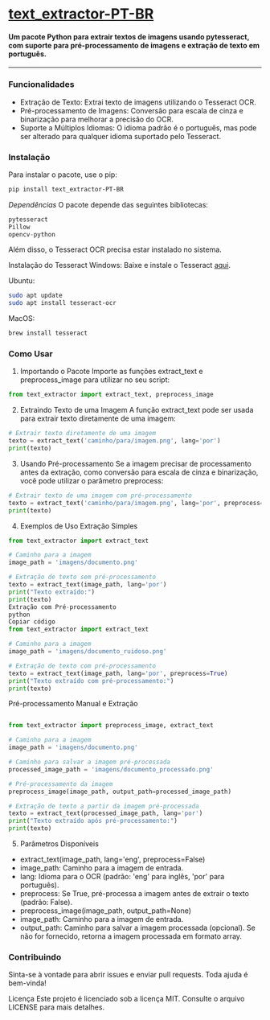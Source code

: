 # [text_extractor-PT-BR]('https://pypi.org/project/text-extractor-PT-BR/)


#### Um pacote Python para extrair textos de imagens usando pytesseract, com suporte para pré-processamento de imagens e extração de texto em português.

---

### Funcionalidades

- Extração de Texto: Extrai texto de imagens utilizando o Tesseract OCR.
- Pré-processamento de Imagens: Conversão para escala de cinza e binarização para melhorar a precisão do OCR.
- Suporte a Múltiplos Idiomas: O idioma padrão é o português, mas pode ser alterado para qualquer idioma suportado pelo Tesseract.

### Instalação

Para instalar o pacote, use o pip:

```bash
pip install text_extractor-PT-BR
```

_Dependências_
O pacote depende das seguintes bibliotecas:
```python
pytesseract
Pillow
opencv-python
```
Além disso, o Tesseract OCR precisa estar instalado no sistema.

Instalação do Tesseract
Windows: Baixe e instale o Tesseract [aqui](https://github.com/UB-Mannheim/tesseract/wiki).

Ubuntu:

```bash
sudo apt update
sudo apt install tesseract-ocr
```

MacOS:

```bash
brew install tesseract
```

### Como Usar

1. Importando o Pacote
   Importe as funções extract_text e preprocess_image para utilizar no seu script:

```python
from text_extractor import extract_text, preprocess_image
```

2. Extraindo Texto de uma Imagem
   A função extract_text pode ser usada para extrair texto diretamente de uma imagem:

```python
# Extrair texto diretamente de uma imagem
texto = extract_text('caminho/para/imagem.png', lang='por')
print(texto)
```

3. Usando Pré-processamento
   Se a imagem precisar de processamento antes da extração, como conversão para escala de cinza e binarização, você pode utilizar o parâmetro preprocess:

```python
# Extrair texto de uma imagem com pré-processamento
texto = extract_text('caminho/para/imagem.png', lang='por', preprocess=True)
print(texto)
```

4. Exemplos de Uso
   Extração Simples

```python
from text_extractor import extract_text

# Caminho para a imagem
image_path = 'imagens/documento.png'

# Extração de texto sem pré-processamento
texto = extract_text(image_path, lang='por')
print("Texto extraído:")
print(texto)
Extração com Pré-processamento
python
Copiar código
from text_extractor import extract_text

# Caminho para a imagem
image_path = 'imagens/documento_ruidoso.png'

# Extração de texto com pré-processamento
texto = extract_text(image_path, lang='por', preprocess=True)
print("Texto extraído com pré-processamento:")
print(texto)
```

Pré-processamento Manual e Extração

```python

from text_extractor import preprocess_image, extract_text

# Caminho para a imagem
image_path = 'imagens/documento.png'

# Caminho para salvar a imagem pré-processada
processed_image_path = 'imagens/documento_processado.png'

# Pré-processamento da imagem
preprocess_image(image_path, output_path=processed_image_path)

# Extração de texto a partir da imagem pré-processada
texto = extract_text(processed_image_path, lang='por')
print("Texto extraído após pré-processamento:")
print(texto)
```

5. Parâmetros Disponíveis

- extract_text(image_path, lang='eng', preprocess=False)
- image_path: Caminho para a imagem de entrada.
- lang: Idioma para o OCR (padrão: 'eng' para inglês, 'por' para português).
- preprocess: Se True, pré-processa a imagem antes de extrair o texto (padrão: False).
- preprocess_image(image_path, output_path=None)
- image_path: Caminho para a imagem de entrada.
- output_path: Caminho para salvar a imagem processada (opcional). Se não for fornecido, retorna a imagem processada em formato array.

### Contribuindo

Sinta-se à vontade para abrir issues e enviar pull requests. Toda ajuda é bem-vinda!

Licença
Este projeto é licenciado sob a licença MIT. Consulte o arquivo LICENSE para mais detalhes.
